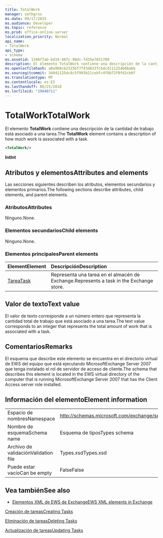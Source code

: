 ```yaml
---
title: TotalWork
manager: sethgros
ms.date: 09/17/2015
ms.audience: Developer
ms.topic: reference
ms.prod: office-online-server
localization_priority: Normal
api_name:
- TotalWork
api_type:
- schema
ms.assetid: 1348ffab-bd19-48fc-90dc-fd35e7031700
description: El elemento TotalWork contiene una descripción de la cantidad de trabajo está asociado a una tarea.
ms.openlocfilehash: a8a9b8cb2325bf7f43d833fcb4cd111254b0babb
ms.sourcegitcommit: 34041125dc8c5f993b21cebfc4f8b72f0fd2cb6f
ms.translationtype: MT
ms.contentlocale: es-ES
ms.lasthandoff: 06/25/2018
ms.locfileid: "19840711"
---
```

# <a name="totalwork"></a><span data-ttu-id="b28ad-103">TotalWork</span><span class="sxs-lookup"><span data-stu-id="b28ad-103">TotalWork</span></span>

<span data-ttu-id="b28ad-104">El elemento **TotalWork** contiene una descripción de la cantidad de trabajo está asociado a una tarea.</span><span class="sxs-lookup"><span data-stu-id="b28ad-104">The **TotalWork** element contains a description of how much work is associated with a task.</span></span> 
  
```xml
<TotalWork/>
```

 <span data-ttu-id="b28ad-105">**Int**</span><span class="sxs-lookup"><span data-stu-id="b28ad-105">**Int**</span></span>
## <a name="attributes-and-elements"></a><span data-ttu-id="b28ad-106">Atributos y elementos</span><span class="sxs-lookup"><span data-stu-id="b28ad-106">Attributes and elements</span></span>

<span data-ttu-id="b28ad-107">Las secciones siguientes describen los atributos, elementos secundarios y elementos primarios.</span><span class="sxs-lookup"><span data-stu-id="b28ad-107">The following sections describe attributes, child elements, and parent elements.</span></span>
  
### <a name="attributes"></a><span data-ttu-id="b28ad-108">Atributos</span><span class="sxs-lookup"><span data-stu-id="b28ad-108">Attributes</span></span>

<span data-ttu-id="b28ad-109">Ninguno.</span><span class="sxs-lookup"><span data-stu-id="b28ad-109">None.</span></span>
  
### <a name="child-elements"></a><span data-ttu-id="b28ad-110">Elementos secundarios</span><span class="sxs-lookup"><span data-stu-id="b28ad-110">Child elements</span></span>

<span data-ttu-id="b28ad-111">Ninguno.</span><span class="sxs-lookup"><span data-stu-id="b28ad-111">None.</span></span>
  
### <a name="parent-elements"></a><span data-ttu-id="b28ad-112">Elementos principales</span><span class="sxs-lookup"><span data-stu-id="b28ad-112">Parent elements</span></span>

|<span data-ttu-id="b28ad-113">**Element**</span><span class="sxs-lookup"><span data-stu-id="b28ad-113">**Element**</span></span>|<span data-ttu-id="b28ad-114">**Descripción**</span><span class="sxs-lookup"><span data-stu-id="b28ad-114">**Description**</span></span>|
|:-----|:-----|
|[<span data-ttu-id="b28ad-115">Tarea</span><span class="sxs-lookup"><span data-stu-id="b28ad-115">Task</span></span>](task.md) <br/> |<span data-ttu-id="b28ad-116">Representa una tarea en el almacén de Exchange.</span><span class="sxs-lookup"><span data-stu-id="b28ad-116">Represents a task in the Exchange store.</span></span>  <br/> |
   
## <a name="text-value"></a><span data-ttu-id="b28ad-117">Valor de texto</span><span class="sxs-lookup"><span data-stu-id="b28ad-117">Text value</span></span>

<span data-ttu-id="b28ad-118">El valor de texto corresponde a un número entero que representa la cantidad total de trabajo que está asociado a una tarea.</span><span class="sxs-lookup"><span data-stu-id="b28ad-118">The text value corresponds to an integer that represents the total amount of work that is associated with a task.</span></span>
  
## <a name="remarks"></a><span data-ttu-id="b28ad-119">Comentarios</span><span class="sxs-lookup"><span data-stu-id="b28ad-119">Remarks</span></span>

<span data-ttu-id="b28ad-120">El esquema que describe este elemento se encuentra en el directorio virtual de EWS del equipo que está ejecutando MicrosoftExchange Server 2007 que tenga instalado el rol de servidor de acceso de cliente.</span><span class="sxs-lookup"><span data-stu-id="b28ad-120">The schema that describes this element is located in the EWS virtual directory of the computer that is running MicrosoftExchange Server 2007 that has the Client Access server role installed.</span></span>
  
## <a name="element-information"></a><span data-ttu-id="b28ad-121">Información del elemento</span><span class="sxs-lookup"><span data-stu-id="b28ad-121">Element information</span></span>

|||
|:-----|:-----|
|<span data-ttu-id="b28ad-122">Espacio de nombres</span><span class="sxs-lookup"><span data-stu-id="b28ad-122">Namespace</span></span>  <br/> |http://schemas.microsoft.com/exchange/services/2006/types  <br/> |
|<span data-ttu-id="b28ad-123">Nombre de esquema</span><span class="sxs-lookup"><span data-stu-id="b28ad-123">Schema name</span></span>  <br/> |<span data-ttu-id="b28ad-124">Esquema de tipos</span><span class="sxs-lookup"><span data-stu-id="b28ad-124">Types schema</span></span>  <br/> |
|<span data-ttu-id="b28ad-125">Archivo de validación</span><span class="sxs-lookup"><span data-stu-id="b28ad-125">Validation file</span></span>  <br/> |<span data-ttu-id="b28ad-126">Types.xsd</span><span class="sxs-lookup"><span data-stu-id="b28ad-126">Types.xsd</span></span>  <br/> |
|<span data-ttu-id="b28ad-127">Puede estar vacío</span><span class="sxs-lookup"><span data-stu-id="b28ad-127">Can be empty</span></span>  <br/> |<span data-ttu-id="b28ad-128">False</span><span class="sxs-lookup"><span data-stu-id="b28ad-128">False</span></span>  <br/> |
   
## <a name="see-also"></a><span data-ttu-id="b28ad-129">Vea también</span><span class="sxs-lookup"><span data-stu-id="b28ad-129">See also</span></span>



- [<span data-ttu-id="b28ad-130">Elementos XML de EWS de Exchange</span><span class="sxs-lookup"><span data-stu-id="b28ad-130">EWS XML elements in Exchange</span></span>](ews-xml-elements-in-exchange.md)


[<span data-ttu-id="b28ad-131">Creación de tareas</span><span class="sxs-lookup"><span data-stu-id="b28ad-131">Creating Tasks</span></span>](http://msdn.microsoft.com/library/0ef97334-e8a0-4f67-a23a-dd9e2bbad49f%28Office.15%29.aspx)
  
[<span data-ttu-id="b28ad-132">Eliminación de tareas</span><span class="sxs-lookup"><span data-stu-id="b28ad-132">Deleting Tasks</span></span>](http://msdn.microsoft.com/library/a3d7e25f-8a35-4901-b1d9-d31f418ab340%28Office.15%29.aspx)
  
[<span data-ttu-id="b28ad-133">Actualización de tareas</span><span class="sxs-lookup"><span data-stu-id="b28ad-133">Updating Tasks</span></span>](http://msdn.microsoft.com/library/0a1bf360-d40c-4a99-929b-4c73a14394d5%28Office.15%29.aspx)

